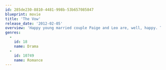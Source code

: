```yaml
---
id: 285de230-8810-4481-998b-53b657085847
blueprint: movie
title: 'The Vow'
release_date: '2012-02-05'
overview: 'Happy young married couple Paige and Leo are, well, happy. Then a car accident puts Paige into a life-threatening coma. Upon awakening she has lost the previous five years of memories, including those of her beloved Leo, her wedding, a confusing relationship with her parents, or the ending of her relationship with her ex-fiance. Despite these complications, Leo endeavors to win her heart again and rebuild their marriage.'
genres:
  -
    id: 18
    name: Drama
  -
    id: 10749
    name: Romance
---
```

